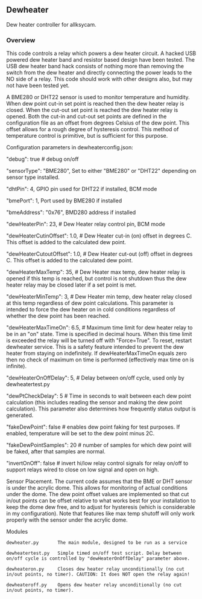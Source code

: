 ## Dewheater

Dew heater controller for allksycam.

### Overview

This code controls a relay which powers a dew heater circuit. A hacked USB powered dew heater band and resistor based
design have been tested. The USB dew heater band hack consists of nothing more than removing the switch from the dew
heater and directly connecting the power leads to the NO side of a relay. This code should work with other designs also, but
may not have been tested yet.

A BME280 or DHT22 sensor is used to monitor temperature and humidity. When dew point cut-in set point is reached then
the dew heater relay is closed. When the cut-out set point is reached the dew heater relay is opened. Both the cut-in
and cut-out set points are defined in the configuration file as an offset from degrees Celsius of the dew point.
This offset allows for a rough degree of hysteresis control. This method of temperature control is primitive, but is
sufficient for this purpose.

Configuration parameters in dewheaterconfig.json:

"debug": true # debug on/off

"sensorType": "BME280", Set to either "BME280" or "DHT22" depending on sensor type installed.

"dhtPin": 4, GPIO pin used for DHT22 if installed, BCM mode

"bmePort": 1, Port used by BME280 if installed

"bmeAddress": "0x76", BMD280 address if installed

"dewHeaterPin": 23, # Dew Heater relay control pin, BCM mode

"dewHeaterCutinOffset": 1.0, # Dew Heater cut-in (on) offset in degrees C. This offset is added to the calculated dew
point.

"dewHeaterCutoutOffset": 1.0, # Dew Heater cut-out (off) offset in degrees C. This offset is added to the calculated dew
point.

"dewHeaterMaxTemp": 35, # Dew Heater max temp, dew heater relay is opened if this temp is reached, but control is not
shutdown thus the dew heater relay may be closed later if a set point is met.

"dewHeaterMinTemp": 3, # Dew Heater min temp, dew heater relay closed at this temp regardless of dew point calculations.
This parameter is intended to force the dew heater on in cold conditions regardless of whether the dew point has been
reached.

"dewHeaterMaxTimeOn": 6.5, # Maximum time limit for dew heater relay to be in an "on" state. Time is specified in
decimal hours. When this time limit is exceeded the relay will be turned off with "Force=True". To reset, restart
dewheater service.
This is a safety feature intended to prevent the dew heater from staying on indefinitely. If dewHeaterMaxTimeOn equals
zero then no check of maximum on time is performed (effectively max time on is infinite).

"dewHeaterOnOffDelay": 5, # Delay between on/off cycle, used only by dewheatertest.py

"dewPtCheckDelay": 5 # Time in seconds to wait between each dew point calculation (this includes reading the sensor
and making the dew point calculation). This parameter also determines how frequently status output is generated.

"fakeDewPoint": false # enables dew point faking for test purposes. If enabled, temperature will be set to
the dew point minus 2C.

"fakeDewPointSamples": 20 # number of samples for which dew point will be faked, after that samples are normal.

"invertOnOff": false # invert hi/low relay control signals for relay on/off to support relays wired to close on low
signal and open on high.

Sensor Placement. The current code assumes that the BME or DHT sensor is under the acrylic dome. This allows for
monitoring of actual conditions under the dome. The dew point offset values are implemented so that cut in/out points
can be offset
relative to what works best for your installation to keep the dome dew free, and to adjust for hysteresis (which is
considerable in my configuration). Note that features like max temp shutoff will only work properly with the sensor
under
the acrylic dome.

Modules

	dewheater.py  	   The main module, designed to be run as a service

	dewheatertest.py   Simple timed on/off test script. Delay between on/off cycle is controlled by "dewHeaterOnOffDelay" parameter above.

	dewheateron.py     Closes dew heater relay unconditionally (no cut in/out points, no timer). CAUTION: It does NOT open the relay again!

	dewheateroff.py    Opens dew heater relay unconditionally (no cut in/out points, no timer).
	
	



  



